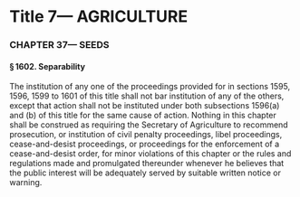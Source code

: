
# Title 7— AGRICULTURE
### CHAPTER 37— SEEDS
#### § 1602. Separability

The institution of any one of the proceedings provided for in sections 1595, 1596, 1599 to 1601 of this title shall not bar institution of any of the others, except that action shall not be instituted under both subsections 1596(a) and (b) of this title for the same cause of action. Nothing in this chapter shall be construed as requiring the Secretary of Agriculture to recommend prosecution, or institution of civil penalty proceedings, libel proceedings, cease-and-desist proceedings, or proceedings for the enforcement of a cease-and-desist order, for minor violations of this chapter or the rules and regulations made and promulgated thereunder whenever he believes that the public interest will be adequately served by suitable written notice or warning.
